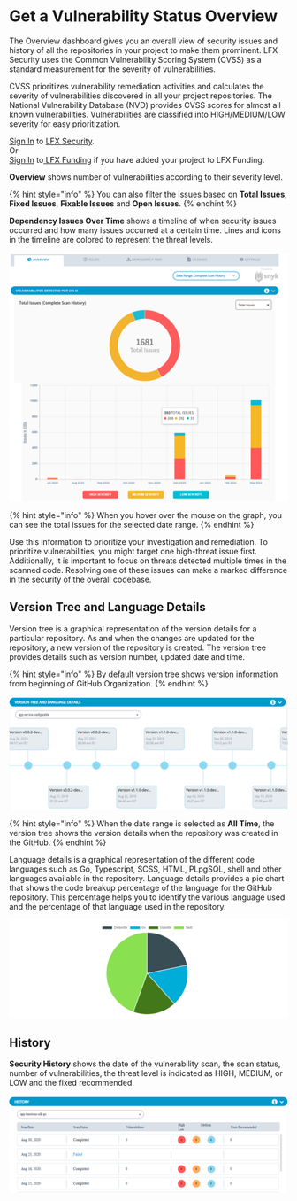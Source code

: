 # Get a Vulnerability Status Overview

The Overview dashboard gives you an overall view of security issues and history of all the repositories in your project to make them prominent. LFX Security uses the Common Vulnerability Scoring System \(CVSS\) as a standard measurement for the severity of vulnerabilities. 

CVSS prioritizes vulnerability remediation activities and calculates the severity of vulnerabilities discovered in all your project repositories. The National Vulnerability Database \(NVD\) provides CVSS scores for almost all known vulnerabilities. Vulnerabilities are classified into HIGH/MEDIUM/LOW severity for easy prioritization.

[Sign In](../sso/sign-in/) to [LFX Security](https://security.lfx.linuxfoundation.org/).  
                                     Or  
[Sign In](../sso/sign-in/) to[ ](open-lfx-security.md#projects-applied-to-communitybridge-funding)[LFX Funding](https://funding.lfx.linuxfoundation.org/) if you have added your project to LFX Funding.

**Overview** shows number of vulnerabilities according to their severity level. 

{% hint style="info" %}
You can also filter the issues based on **Total Issues**, **Fixed Issues**, **Fixable Issues** and **Open Issues**.
{% endhint %}

**Dependency Issues Over Time** shows a timeline of when security issues occurred and how many issues occurred at a certain time. Lines and icons in the timeline are colored to represent the threat levels.

![Overview](../.gitbook/assets/ovn1%20%281%29.png)

{% hint style="info" %}
When you hover over the mouse on the graph, you can see the total issues for the selected date range. 
{% endhint %}

Use this information to prioritize your investigation and remediation. To prioritize vulnerabilities, you might target one high-threat issue first. Additionally, it is important to focus on threats detected multiple times in the scanned code. Resolving one of these issues can make a marked difference in the security of the overall codebase.

## Version Tree and Language Details

Version tree is a graphical representation of the version details for a particular repository. As and when the changes are updated for the repository, a new version of the repository is created. The version tree provides details such as version number, updated date and time. 

{% hint style="info" %}
By default version tree shows version information from beginning of GitHub Organization.
{% endhint %}

![Version Tree](../.gitbook/assets/version-_tree.png)

{% hint style="info" %}
When the date range is selected as **All Time**, the version tree shows the version details when the repository was created in the GitHub. 
{% endhint %}

Language details is a graphical representation of the different code languages such as Go, Typescript, SCSS, HTML, PLpgSQL, shell and other languages available in the  repository. Language details provides a pie chart that shows the code breakup percentage of the language for the GitHub repository. This percentage helps you to identify the various language used and the percentage of that language used in the repository.

![Language Details](../.gitbook/assets/languages.png)

## History 

**Security History** shows the date of the vulnerability scan, the scan status, number  of vulnerabilities,  the threat level is indicated as HIGH, MEDIUM, or LOW and the fixed recommended. 

![History ](../.gitbook/assets/history.png)

